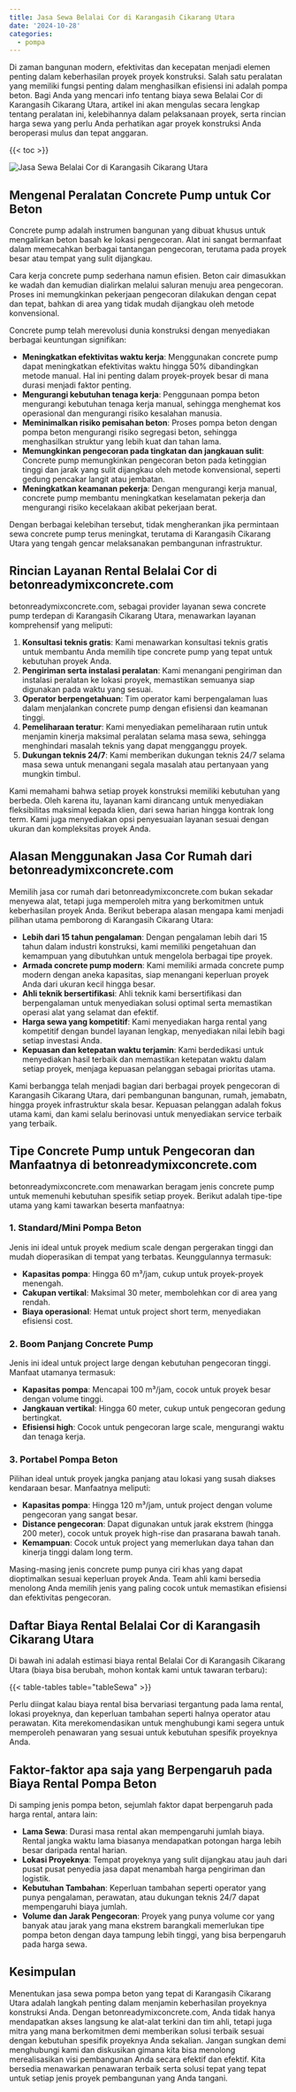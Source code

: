 ```yaml
---
title: Jasa Sewa Belalai Cor di Karangasih Cikarang Utara
date: '2024-10-28'
categories:
  - pompa
---
```


Di zaman bangunan modern, efektivitas dan kecepatan menjadi elemen penting dalam keberhasilan proyek proyek konstruksi. Salah satu peralatan yang memiliki fungsi penting dalam menghasilkan efisiensi ini adalah pompa beton. Bagi Anda yang mencari info tentang biaya sewa Belalai Cor di Karangasih Cikarang Utara, artikel ini akan mengulas secara lengkap tentang peralatan ini, kelebihannya dalam pelaksanaan proyek, serta rincian harga sewa yang perlu Anda perhatikan agar proyek konstruksi Anda beroperasi mulus dan tepat anggaran.

{{< toc >}}

![Jasa Sewa Belalai Cor di Karangasih Cikarang Utara](https://betoncor8.github.io/pump/concrete-pump%20(5).png)

## Mengenal Peralatan Concrete Pump untuk Cor Beton

Concrete pump adalah instrumen bangunan yang dibuat khusus untuk mengalirkan beton basah ke lokasi pengecoran. Alat ini sangat bermanfaat dalam memecahkan berbagai tantangan pengecoran, terutama pada proyek besar atau tempat yang sulit dijangkau.

Cara kerja concrete pump sederhana namun efisien. Beton cair dimasukkan ke wadah dan kemudian dialirkan melalui saluran menuju area pengecoran. Proses ini memungkinkan pekerjaan pengecoran dilakukan dengan cepat dan tepat, bahkan di area yang tidak mudah dijangkau oleh metode konvensional.

Concrete pump telah merevolusi dunia konstruksi dengan menyediakan berbagai keuntungan signifikan:

- **Meningkatkan efektivitas waktu kerja**: Menggunakan concrete pump dapat meningkatkan efektivitas waktu hingga 50% dibandingkan metode manual. Hal ini penting dalam proyek-proyek besar di mana durasi menjadi faktor penting.
- **Mengurangi kebutuhan tenaga kerja**: Penggunaan pompa beton mengurangi kebutuhan tenaga kerja manual, sehingga menghemat kos operasional dan mengurangi risiko kesalahan manusia.
- **Meminimalkan risiko pemisahan beton**: Proses pompa beton dengan pompa beton mengurangi risiko segregasi beton, sehingga menghasilkan struktur yang lebih kuat dan tahan lama.
- **Memungkinkan pengecoran pada tingkatan dan jangkauan sulit**: Concrete pump memungkinkan pengecoran beton pada ketinggian tinggi dan jarak yang sulit dijangkau oleh metode konvensional, seperti gedung pencakar langit atau jembatan.
- **Meningkatkan keamanan pekerja**: Dengan mengurangi kerja manual, concrete pump membantu meningkatkan keselamatan pekerja dan mengurangi risiko kecelakaan akibat pekerjaan berat.

Dengan berbagai kelebihan tersebut, tidak mengherankan jika permintaan sewa concrete pump terus meningkat, terutama di Karangasih Cikarang Utara yang tengah gencar melaksanakan pembangunan infrastruktur.

## Rincian Layanan Rental Belalai Cor di betonreadymixconcrete.com

betonreadymixconcrete.com, sebagai provider layanan sewa concrete pump terdepan di Karangasih Cikarang Utara, menawarkan layanan komprehensif yang meliputi:

1. **Konsultasi teknis gratis**: Kami menawarkan konsultasi teknis gratis untuk membantu Anda memilih tipe concrete pump yang tepat untuk kebutuhan proyek Anda.
2. **Pengiriman serta instalasi peralatan**: Kami menangani pengiriman dan instalasi peralatan ke lokasi proyek, memastikan semuanya siap digunakan pada waktu yang sesuai.
3. **Operator berpengetahuan**: Tim operator kami berpengalaman luas dalam menjalankan concrete pump dengan efisiensi dan keamanan tinggi.
4. **Pemeliharaan teratur**: Kami menyediakan pemeliharaan rutin untuk menjamin kinerja maksimal peralatan selama masa sewa, sehingga menghindari masalah teknis yang dapat mengganggu proyek.
5. **Dukungan teknis 24/7**: Kami memberikan dukungan teknis 24/7 selama masa sewa untuk menangani segala masalah atau pertanyaan yang mungkin timbul.

Kami memahami bahwa setiap proyek konstruksi memiliki kebutuhan yang berbeda. Oleh karena itu, layanan kami dirancang untuk menyediakan fleksibilitas maksimal kepada klien, dari sewa harian hingga kontrak long term. Kami juga menyediakan opsi penyesuaian layanan sesuai dengan ukuran dan kompleksitas proyek Anda.

## Alasan Menggunakan Jasa Cor Rumah dari betonreadymixconcrete.com

Memilih jasa cor rumah dari betonreadymixconcrete.com bukan sekadar menyewa alat, tetapi juga memperoleh mitra yang berkomitmen untuk keberhasilan proyek Anda. Berikut beberapa alasan mengapa kami menjadi pilihan utama pemborong di Karangasih Cikarang Utara:

- **Lebih dari 15 tahun pengalaman**: Dengan pengalaman lebih dari 15 tahun dalam industri konstruksi, kami memiliki pengetahuan dan kemampuan yang dibutuhkan untuk mengelola berbagai tipe proyek.
- **Armada concrete pump modern**: Kami memiliki armada concrete pump modern dengan aneka kapasitas, siap menangani keperluan proyek Anda dari ukuran kecil hingga besar.
- **Ahli teknik bersertifikasi**: Ahli teknik kami bersertifikasi dan berpengalaman untuk menyediakan solusi optimal serta memastikan operasi alat yang selamat dan efektif.
- **Harga sewa yang kompetitif**: Kami menyediakan harga rental yang kompetitif dengan bundel layanan lengkap, menyediakan nilai lebih bagi setiap investasi Anda.
- **Kepuasan dan ketepatan waktu terjamin**: Kami berdedikasi untuk menyediakan hasil terbaik dan memastikan ketepatan waktu dalam setiap proyek, menjaga kepuasan pelanggan sebagai prioritas utama.

Kami berbangga telah menjadi bagian dari berbagai proyek pengecoran di Karangasih Cikarang Utara, dari pembangunan bangunan, rumah, jemabatn, hingga proyek infrastruktur skala besar. Kepuasan pelanggan adalah fokus utama kami, dan kami selalu berinovasi untuk menyediakan service terbaik yang terbaik.

## Tipe Concrete Pump untuk Pengecoran dan Manfaatnya di betonreadymixconcrete.com

betonreadymixconcrete.com menawarkan beragam jenis concrete pump untuk memenuhi kebutuhan spesifik setiap proyek. Berikut adalah tipe-tipe utama yang kami tawarkan beserta manfaatnya:

### 1\. Standard/Mini Pompa Beton

Jenis ini ideal untuk proyek medium scale dengan pergerakan tinggi dan mudah dioperasikan di tempat yang terbatas. Keunggulannya termasuk:

- **Kapasitas pompa**: Hingga 60 m³/jam, cukup untuk proyek-proyek menengah.
- **Cakupan vertikal**: Maksimal 30 meter, membolehkan cor di area yang rendah.
- **Biaya operasional**: Hemat untuk project short term, menyediakan efisiensi cost.

### 2\. Boom Panjang Concrete Pump

Jenis ini ideal untuk project large dengan kebutuhan pengecoran tinggi. Manfaat utamanya termasuk:

- **Kapasitas pompa**: Mencapai 100 m³/jam, cocok untuk proyek besar dengan volume tinggi.
- **Jangkauan vertikal**: Hingga 60 meter, cukup untuk pengecoran gedung bertingkat.
- **Efisiensi high**: Cocok untuk pengecoran large scale, mengurangi waktu dan tenaga kerja.

### 3\. Portabel Pompa Beton

Pilihan ideal untuk proyek jangka panjang atau lokasi yang susah diakses kendaraan besar. Manfaatnya meliputi:

- **Kapasitas pompa**: Hingga 120 m³/jam, untuk project dengan volume pengecoran yang sangat besar.
- **Distance pengecoran**: Dapat digunakan untuk jarak ekstrem (hingga 200 meter), cocok untuk proyek high-rise dan prasarana bawah tanah.
- **Kemampuan**: Cocok untuk project yang memerlukan daya tahan dan kinerja tinggi dalam long term.

Masing-masing jenis concrete pump punya ciri khas yang dapat dioptimalkan sesuai keperluan proyek Anda. Team ahli kami bersedia menolong Anda memilih jenis yang paling cocok untuk memastikan efisiensi dan efektivitas pengecoran.

## Daftar Biaya Rental Belalai Cor di Karangasih Cikarang Utara

Di bawah ini adalah estimasi biaya rental Belalai Cor di Karangasih Cikarang Utara (biaya bisa berubah, mohon kontak kami untuk tawaran terbaru):

{{< table-tables table="tableSewa" >}}

Perlu diingat kalau biaya rental bisa bervariasi tergantung pada lama rental, lokasi proyeknya, dan keperluan tambahan seperti halnya operator atau perawatan. Kita merekomendasikan untuk menghubungi kami segera untuk memperoleh penawaran yang sesuai untuk kebutuhan spesifik proyeknya Anda.

## Faktor-faktor apa saja yang Berpengaruh pada Biaya Rental Pompa Beton

Di samping jenis pompa beton, sejumlah faktor dapat berpengaruh pada harga rental, antara lain:

- **Lama Sewa**: Durasi masa rental akan mempengaruhi jumlah biaya. Rental jangka waktu lama biasanya mendapatkan potongan harga lebih besar daripada rental harian.
- **Lokasi Proyeknya**: Tempat proyeknya yang sulit dijangkau atau jauh dari pusat pusat penyedia jasa dapat menambah harga pengiriman dan logistik.
- **Kebutuhan Tambahan**: Keperluan tambahan seperti operator yang punya pengalaman, perawatan, atau dukungan teknis 24/7 dapat mempengaruhi biaya jumlah.
- **Volume dan Jarak Pengecoran**: Proyek yang punya volume cor yang banyak atau jarak yang mana ekstrem barangkali memerlukan tipe pompa beton dengan daya tampung lebih tinggi, yang bisa berpengaruh pada harga sewa.

## Kesimpulan

Menentukan jasa sewa pompa beton yang tepat di Karangasih Cikarang Utara adalah langkah penting dalam menjamin keberhasilan proyeknya konstruksi Anda. Dengan betonreadymixconcrete.com, Anda tidak hanya mendapatkan akses langsung ke alat-alat terkini dan tim ahli, tetapi juga mitra yang mana berkomitmen demi memberikan solusi terbaik sesuai dengan kebutuhan spesifik proyeknya Anda sekalian. Jangan sungkan demi menghubungi kami dan diskusikan gimana kita bisa menolong merealisasikan visi pembangunan Anda secara efektif dan efektif. Kita bersedia menawarkan penawaran terbaik serta solusi tepat yang tepat untuk setiap jenis proyek pembangunan yang Anda tangani.
